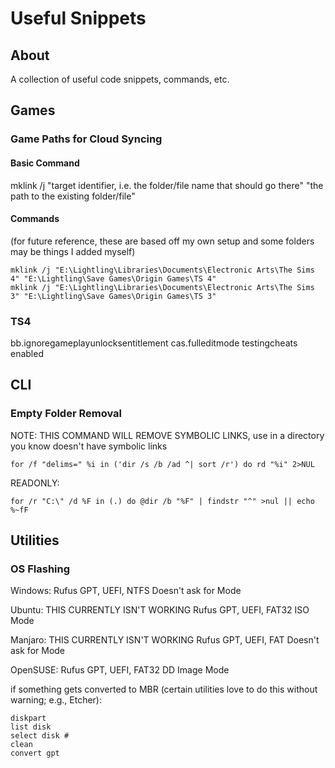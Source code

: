 # Useful Snippets
## About
A collection of useful code snippets, commands, etc.

## Games
### Game Paths for Cloud Syncing
#### Basic Command
mklink /j "target identifier, i.e. the folder/file name that should go there" "the path to the existing folder/file"
#### Commands
(for future reference, these are based off my own setup and some folders may be things I added myself)  
```
mklink /j "E:\Lightling\Libraries\Documents\Electronic Arts\The Sims 4" "E:\Lightling\Save Games\Origin Games\TS 4"
mklink /j "E:\Lightling\Libraries\Documents\Electronic Arts\The Sims 3" "E:\Lightling\Save Games\Origin Games\TS 3"
```

### TS4
bb.ignoregameplayunlocksentitlement
cas.fulleditmode
testingcheats enabled

## CLI
### Empty Folder Removal
NOTE: THIS COMMAND WILL REMOVE SYMBOLIC LINKS, use in a directory you know doesn't have symbolic links
```
for /f "delims=" %i in ('dir /s /b /ad ^| sort /r') do rd "%i" 2>NUL
```
READONLY:  
```
for /r "C:\" /d %F in (.) do @dir /b "%F" | findstr "^" >nul || echo %~fF
```

## Utilities
### OS Flashing
Windows:
Rufus
GPT, UEFI, NTFS
Doesn't ask for Mode

Ubuntu: THIS CURRENTLY ISN'T WORKING
Rufus
GPT, UEFI, FAT32
ISO Mode

Manjaro: THIS CURRENTLY ISN'T WORKING
Rufus
GPT, UEFI, FAT
Doesn't ask for Mode

OpenSUSE:
Rufus
GPT, UEFI, FAT32
DD Image Mode

if something gets converted to MBR (certain utilities love to do this without warning; e.g., Etcher):
```
diskpart
list disk
select disk #
clean
convert gpt
```